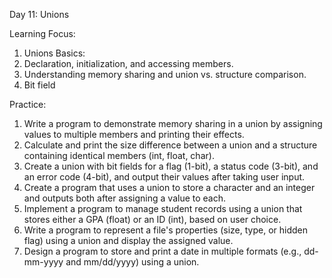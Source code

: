 Day 11: Unions

Learning Focus:
1.	Unions Basics:
2.	Declaration, initialization, and accessing members.
3.	Understanding memory sharing and union vs. structure comparison.
4.	Bit field

Practice:

1.	Write a program to demonstrate memory sharing in a union by assigning values to multiple members and printing their effects.
2.	Calculate and print the size difference between a union and a structure containing identical members (int, float, char).
3.	Create a union with bit fields for a flag (1-bit), a status code (3-bit), and an error code (4-bit), and output their values after taking user input.
4.	Create a program that uses a union to store a character and an integer and outputs both after assigning a value to each.
5.	Implement a program to manage student records using a union that stores either a GPA (float) or an ID (int), based on user choice.
6.	Write a program to represent a file's properties (size, type, or hidden flag) using a union and display the assigned value.
7.	Design a program to store and print a date in multiple formats (e.g., dd-mm-yyyy and mm/dd/yyyy) using a union.
